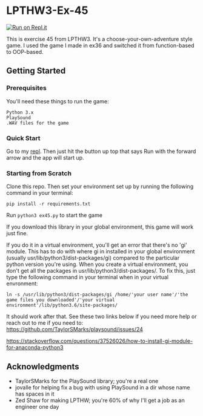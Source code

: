 # LPTHW3-Ex-45
[![Run on Repl.it](https://repl.it/badge/github/crc8109/LPTHW3-Ex-45)](https://repl.it/github/crc8109/LPTHW3-Ex-45)

This is exercise 45 from LPTHW3. It's a choose-your-own-adventure style game. I used the game I made in ex36 and switched it from function-based to OOP-based.

## Getting Started

### Prerequisites

You'll need these things to run the game:

```
Python 3.x
PlaySound
.WAV files for the game
```

### Quick Start
Go to my [repl](https://repl.it/@crc8109/LPTHW3-Ex-45). Then just hit the button up top that says Run with the forward arrow and the app will start up.

### Starting from Scratch

Clone this repo. Then set your environment set up by running the following command in your terminal:
```
pip install -r requirements.txt
```
Run ```python3 ex45.py``` to start the game

If you download this library in your global environment, this game will work just fine.

If you do it in a virtual environment, you'll get an error that there's no 'gi' module. This has to do with where gi in installed in your global environment (usually usr/lib/python3/dist-packages/gi) compared to the particular python version you're using. When you create a virtual environment, you don't get all the packages in usr/lib/python3/dist-packages/. To fix this, just type the following command in your terminal when in your virtual envronment:

```
ln -s /usr/lib/python3/dist-packages/gi /home/'your user name'/'the game files you downloaded'/'your virtual environment'/lib/python3.6/site-packages/
```

It should work after that. See these two links below if you need more help or reach out to me if you need to:
https://github.com/TaylorSMarks/playsound/issues/24

https://stackoverflow.com/questions/37526026/how-to-install-gi-module-for-anaconda-python3

## Acknowledgments

* TaylorSMarks for the PlaySound library; you're a real one
* jovalle for helping fix a bug with using PlaySound in a dir whose name has spaces in it
* Zed Shaw for making LPTHW; you're 60% of why I'll get a job as an engineer one day
